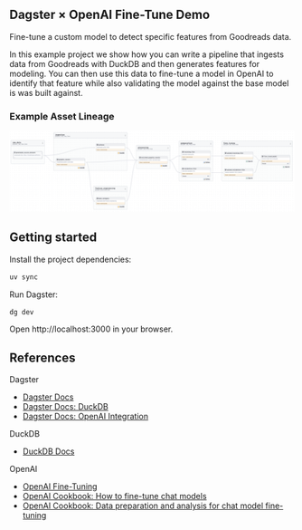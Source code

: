 ## Dagster × OpenAI Fine-Tune Demo

Fine-tune a custom model to detect specific features from Goodreads data.

In this example project we show how you can write a pipeline that ingests data from Goodreads
with DuckDB and then generates features for modeling. You can then use this data to fine-tune
a model in OpenAI to identify that feature while also validating the model against the base
model is was built against.

### Example Asset Lineage

![Screenshot Dagster Lineage](_static/screenshot_dagster_lineage.png)

## Getting started

Install the project dependencies:

```bash
uv sync
```

Run Dagster:

```bash
dg dev
```

Open http://localhost:3000 in your browser.

## References

Dagster

- [Dagster Docs](https://docs.dagster.io/)
- [Dagster Docs: DuckDB](https://docs.dagster.io/_apidocs/libraries/dagster-duckdb)
- [Dagster Docs: OpenAI Integration](https://docs.dagster.io/integrations/openai)

DuckDB

- [DuckDB Docs](https://duckdb.org/docs/)

OpenAI

- [OpenAI Fine-Tuning](https://platform.openai.com/docs/guides/fine-tuning)
- [OpenAI Cookbook: How to fine-tune chat models](https://cookbook.openai.com/examples/how_to_finetune_chat_models)
- [OpenAI Cookbook: Data preparation and analysis for chat model fine-tuning](https://cookbook.openai.com/examples/chat_finetuning_data_prep)
